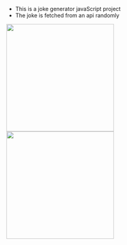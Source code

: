 * This is a joke generator javaScript project
* The joke is fetched from an api randomly

<p><img src="https://user-images.githubusercontent.com/61431856/218866599-237f7725-ddaa-4201-993c-5c1f131515ed.PNG" width="280"/> 

<img src="https://user-images.githubusercontent.com/61431856/218866248-780af339-dcc6-4ee3-a9bb-b79ea71cad85.PNG" width="280"/> 


</p>
